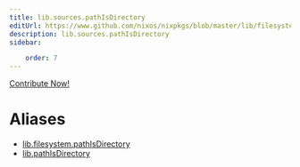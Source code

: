 ```yaml
---
title: lib.sources.pathIsDirectory
editUrl: https://www.github.com/nixos/nixpkgs/blob/master/lib/filesystem.nix#L77C21
description: lib.sources.pathIsDirectory
sidebar:

    order: 7
---
```


<a href="https://www.github.com/nixos/nixpkgs/blob/master/lib/filesystem.nix#L77C21">Contribute Now!</a>


# Aliases

- [lib.filesystem.pathIsDirectory](./reference/lib/filesystem/lib-filesystem-pathIsDirectory)
- [lib.pathIsDirectory](./reference/lib/lib-pathIsDirectory)


